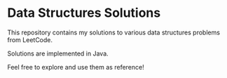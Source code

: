 # Data Structures Solutions

This repository contains my solutions to various data structures problems from LeetCode.

Solutions are implemented in Java.

Feel free to explore and use them as reference!
